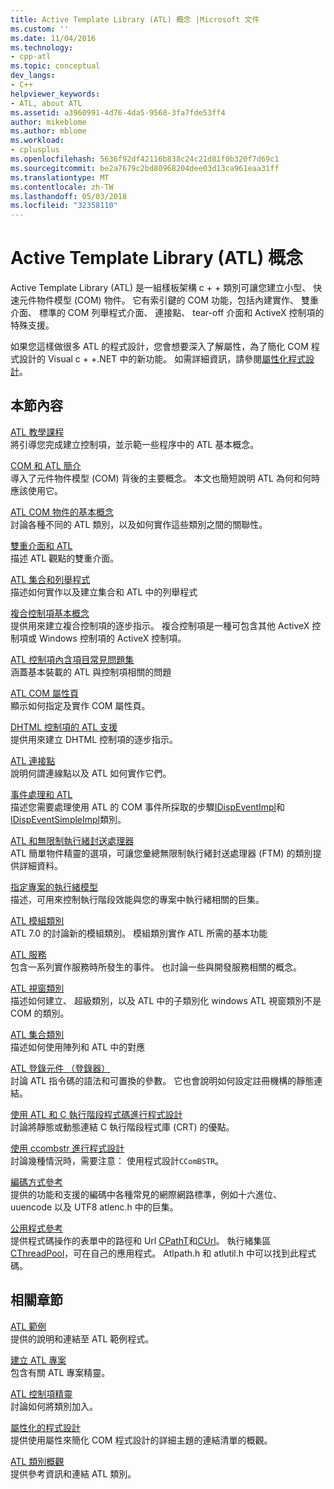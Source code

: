 ```yaml
---
title: Active Template Library (ATL) 概念 |Microsoft 文件
ms.custom: ''
ms.date: 11/04/2016
ms.technology:
- cpp-atl
ms.topic: conceptual
dev_langs:
- C++
helpviewer_keywords:
- ATL, about ATL
ms.assetid: a3960991-4d76-4da5-9568-3fa7fde53ff4
author: mikeblome
ms.author: mblome
ms.workload:
- cplusplus
ms.openlocfilehash: 5636f92df42116b838c24c21d81f0b320f7d69c1
ms.sourcegitcommit: be2a7679c2bd80968204dee03d13ca961eaa31ff
ms.translationtype: MT
ms.contentlocale: zh-TW
ms.lasthandoff: 05/03/2018
ms.locfileid: "32358110"
---
```

# <a name="active-template-library-atl-concepts"></a>Active Template Library (ATL) 概念
Active Template Library (ATL) 是一組樣板架構 c + + 類別可讓您建立小型、 快速元件物件模型 (COM) 物件。 它有索引鍵的 COM 功能，包括內建實作、 雙重介面、 標準的 COM 列舉程式介面、 連接點、 tear-off 介面和 ActiveX 控制項的特殊支援。  
  
 如果您這樣做很多 ATL 的程式設計，您會想要深入了解屬性，為了簡化 COM 程式設計的 Visual c + +.NET 中的新功能。 如需詳細資訊，請參閱[屬性化程式設計](../windows/attributed-programming-concepts.md)。  
  
## <a name="in-this-section"></a>本節內容  
 [ATL 教學課程](../atl/active-template-library-atl-tutorial.md)  
 將引導您完成建立控制項，並示範一些程序中的 ATL 基本概念。  
  
 [COM 和 ATL 簡介](../atl/introduction-to-com-and-atl.md)  
 導入了元件物件模型 (COM) 背後的主要概念。 本文也簡短說明 ATL 為何和何時應該使用它。  
  
 [ATL COM 物件的基本概念](../atl/fundamentals-of-atl-com-objects.md)  
 討論各種不同的 ATL 類別，以及如何實作這些類別之間的關聯性。  
  
 [雙重介面和 ATL](../atl/dual-interfaces-and-atl.md)  
 描述 ATL 觀點的雙重介面。  
  
 [ATL 集合和列舉程式](../atl/atl-collections-and-enumerators.md)  
 描述如何實作以及建立集合和 ATL 中的列舉程式  
  
 [複合控制項基本概念](../atl/atl-composite-control-fundamentals.md)  
 提供用來建立複合控制項的逐步指示。 複合控制項是一種可包含其他 ActiveX 控制項或 Windows 控制項的 ActiveX 控制項。  
  
 [ATL 控制項內含項目常見問題集](../atl/atl-control-containment-faq.md)  
 涵蓋基本裝載的 ATL 與控制項相關的問題  
  
 [ATL COM 屬性頁](../atl/atl-com-property-pages.md)  
 顯示如何指定及實作 COM 屬性頁。  
  
 [DHTML 控制項的 ATL 支援](../atl/atl-support-for-dhtml-controls.md)  
 提供用來建立 DHTML 控制項的逐步指示。  
  
 [ATL 連接點](../atl/atl-connection-points.md)  
 說明何謂連線點以及 ATL 如何實作它們。  
  
 [事件處理和 ATL](../atl/event-handling-and-atl.md)  
 描述您需要處理使用 ATL 的 COM 事件所採取的步驟[IDispEventImpl](../atl/reference/idispeventimpl-class.md)和[IDispEventSimpleImpl](../atl/reference/idispeventsimpleimpl-class.md)類別。  
  
 [ATL 和無限制執行緒封送處理器](../atl/atl-and-the-free-threaded-marshaler.md)  
 ATL 簡單物件精靈的選項，可讓您彙總無限制執行緒封送處理器 (FTM) 的類別提供詳細資料。  
  
 [指定專案的執行緒模型](../atl/specifying-the-threading-model-for-a-project-atl.md)  
 描述，可用來控制執行階段效能與您的專案中執行緒相關的巨集。  
  
 [ATL 模組類別](../atl/atl-module-classes.md)  
 ATL 7.0 的討論新的模組類別。 模組類別實作 ATL 所需的基本功能  
  
 [ATL 服務](../atl/atl-services.md)  
 包含一系列實作服務時所發生的事件。 也討論一些與開發服務相關的概念。  
  
 [ATL 視窗類別](../atl/atl-window-classes.md)  
 描述如何建立、 超級類別，以及 ATL 中的子類別化 windows ATL 視窗類別不是 COM 的類別。  
  
 [ATL 集合類別](../atl/atl-collection-classes.md)  
 描述如何使用陣列和 ATL 中的對應  
  
 [ATL 登錄元件 （登錄器）](../atl/atl-registry-component-registrar.md)  
 討論 ATL 指令碼的語法和可置換的參數。 它也會說明如何設定註冊機構的靜態連結。  
  
 [使用 ATL 和 C 執行階段程式碼進行程式設計](../atl/programming-with-atl-and-c-run-time-code.md)  
 討論將靜態或動態連結 C 執行階段程式庫 (CRT) 的優點。  
  
 [使用 ccombstr 進行程式設計](../atl/programming-with-ccombstr-atl.md)  
 討論幾種情況時，需要注意： 使用程式設計`CComBSTR`。  
  
 [編碼方式參考](../atl/atl-encoding-reference.md)  
 提供的功能和支援的編碼中各種常見的網際網路標準，例如十六進位、 uuencode 以及 UTF8 atlenc.h 中的巨集。  
  
 [公用程式參考](../atl/atl-utilities-reference.md)  
 提供程式碼操作的表單中的路徑和 Url [CPathT](../atl/reference/cpatht-class.md)和[CUrl](../atl/reference/curl-class.md)。 執行緒集區[CThreadPool](../atl/reference/cthreadpool-class.md)，可在自己的應用程式。 Atlpath.h 和 atlutil.h 中可以找到此程式碼。  
  
## <a name="related-sections"></a>相關章節  
 [ATL 範例](../visual-cpp-samples.md)  
 提供的說明和連結至 ATL 範例程式。  
  
 [建立 ATL 專案](../atl/reference/creating-an-atl-project.md)  
 包含有關 ATL 專案精靈。  
  
 [ATL 控制項精靈](../atl/reference/atl-control-wizard.md)  
 討論如何將類別加入。  
  
 [屬性化的程式設計](../windows/attributed-programming-concepts.md)  
 提供使用屬性來簡化 COM 程式設計的詳細主題的連結清單的概觀。  
  
 [ATL 類別概觀](../atl/atl-class-overview.md)  
 提供參考資訊和連結 ATL 類別。

